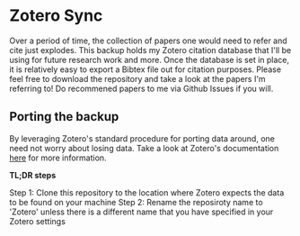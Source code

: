 # Zotero Sync
Over a period of time, the collection of papers one would need to refer and cite just explodes. This backup holds my Zotero citation database that I'll be using for future research work and more. Once the database is set in place, it is relatively easy to export a Bibtex file out for citation purposes. Please feel free to download the repository and take a look at the papers I'm referring to! Do recommened papers to me via Github Issues if you will.

## Porting the backup
By leveraging Zotero's standard procedure for porting data around, one need not worry about losing data.
Take a look at Zotero's documentation [here](https://www.zotero.org/support/kb/transferring_a_library) for more information.

**TL;DR steps**

Step 1: Clone this repository to the location where Zotero expects the data to be found on your machine
Step 2: Rename the reposiroty name to 'Zotero' unless there is a different name that you have specified in your Zotero settings
